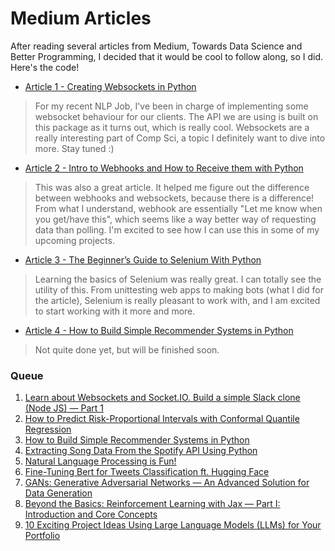 # Medium Articles

After reading several articles from Medium, Towards Data Science and Better Programming, I decided that it would be cool to follow along, so I did. Here's the code! 

- [Article 1 - Creating Websockets in Python](https://github.com/TrevorW-code/Medium-Articles/tree/main/article_1)
> For my recent NLP Job, I've been in charge of implementing some websocket behaviour for our clients. The API we are using is built on this package as it turns out, which is really cool. Websockets are a really interesting part of Comp Sci, a topic I definitely want to dive into more. Stay tuned :)

- [Article 2 - Intro to Webhooks and How to Receive them with Python](https://github.com/TrevorW-code/Medium-Articles/tree/main/article_2)
> This was also a great article. It helped me figure out the difference between webhooks and websockets, because there is a difference! From what I understand, webhook are essentially "Let me know when you get/have this", which seems like a way better way of requesting data than polling. I'm excited to see how I can use this in some of my upcoming projects.

- [Article 3 - The Beginner’s Guide to Selenium With Python](https://github.com/TrevorW-code/Medium-Articles/tree/main/article_3)
> Learning the basics of Selenium was really great. I can totally see the utility of this. From unittesting web apps to making bots (what I did for the article), Selenium is really pleasant to work with, and I am excited to start working with it more and more. 

- [Article 4 - How to Build Simple Recommender Systems in Python](https://github.com/TrevorW-code/Medium-Articles/tree/main/article_4)
> Not quite done yet, but will be finished soon. 

### Queue
1. [Learn about Websockets and Socket.IO. Build a simple Slack clone (Node JS) — Part 1](https://danielatuma.medium.com/learn-about-websockets-and-socket-io-build-a-simple-slack-clone-node-js-part-1-6ff4ecca3323)
2. [How to Predict Risk-Proportional Intervals with Conformal Quantile Regression](https://towardsdatascience.com/how-to-predict-risk-proportional-intervals-with-conformal-quantile-regression-175775840dc4)
3. [How to Build Simple Recommender Systems in Python](https://medium.com/swlh/how-to-build-simple-recommender-systems-in-python-647e5bcd78bd)
4. [Extracting Song Data From the Spotify API Using Python](https://towardsdatascience.com/extracting-song-data-from-the-spotify-api-using-python-b1e79388d50)
5. [Natural Language Processing is Fun!](https://medium.com/@ageitgey/natural-language-processing-is-fun-9a0bff37854e)
6. [Fine-Tuning Bert for Tweets Classification ft. Hugging Face](https://medium.com/mlearning-ai/fine-tuning-bert-for-tweets-classification-ft-hugging-face-8afebadd5dbf)
7. [GANs: Generative Adversarial Networks — An Advanced Solution for Data Generation](https://towardsdatascience.com/gans-generative-adversarial-networks-an-advanced-solution-for-data-generation-2ac9756a8a99)
8. [Beyond the Basics: Reinforcement Learning with Jax — Part I: Introduction and Core Concepts](https://towardsdatascience.com/beyond-the-basics-reinforcement-learning-with-jax-part-i-introduction-and-core-concepts-4f85f3478f5)
9. [10 Exciting Project Ideas Using Large Language Models (LLMs) for Your Portfolio](https://towardsdatascience.com/10-exciting-project-ideas-using-large-language-models-llms-for-your-portfolio-970b7ab4cf9e)
